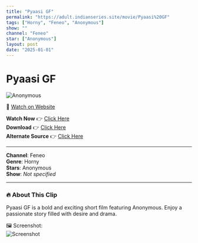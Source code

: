 ```yaml
---
title: "Pyaasi GF"
permalink: "https://adult.indianseries.site/movie/Pyaasi%20GF"
tags: ["Horny", "Feneo", "Anonymous"]
show: ""
channel: "Feneo"
star: ["Anonymous"]
layout: post
date: "2025-01-01"
---
```


# Pyaasi GF

![Anonymous](https://shorts.desisins.com/wp-content/uploads/2024/09/Pyaasi-GF-DesiSins.com_.jpg)

🔗 [Watch on Website](https://adult.indianseries.site/movie/Pyaasi%20GF)

**Watch Now** 👉 [Click Here](https://adult.indianseries.site/movie/Pyaasi%20GF)  
**Download** 👉 [Click Here](https://adult.indianseries.site/movie/Pyaasi%20GF)  
**Alternate Source** 👉 [Click Here](https://adult.indianseries.site/movie/Pyaasi%20GF)

---

**Channel**: Feneo  
**Genre**: Horny  
**Stars**: Anonymous  
**Show**: *Not specified*

---

### 🔥 About This Clip

Pyaasi GF is a bold and exciting short film featuring Anonymous. Enjoy a passionate story filled with desire and drama.
 
🖼️ Screenshot:  
![Screenshot](https://shorts.desisins.com/wp-content/uploads/2024/09/Pyaasi-GF-DesiSins.com_.jpg)
